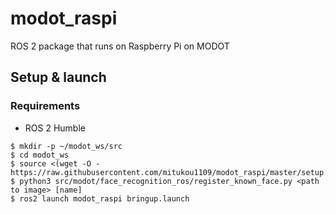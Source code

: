 # modot_raspi

ROS 2 package that runs on Raspberry Pi on MODOT

## Setup & launch

### Requirements

- ROS 2 Humble

```
$ mkdir -p ~/modot_ws/src
$ cd modot_ws
$ source <(wget -O - https://raw.githubusercontent.com/mitukou1109/modot_raspi/master/setup.sh)
$ python3 src/modot/face_recognition_ros/register_known_face.py <path to image> [name]
$ ros2 launch modot_raspi bringup.launch
```
